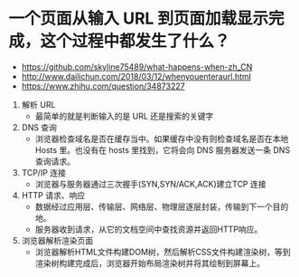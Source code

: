 # 一个页面从输入 URL 到页面加载显示完成，这个过程中都发生了什么？

- https://github.com/skyline75489/what-happens-when-zh_CN
- http://www.dailichun.com/2018/03/12/whenyouenteraurl.html
- https://www.zhihu.com/question/34873227

1. 解析 URL
    - 最简单的就是判断输入的是 URL 还是搜索的关键字
2. DNS 查询
    - 浏览器检查域名是否在缓存当中。如果缓存中没有则检查域名是否在本地 Hosts 里。也没有在 hosts 里找到，它将会向 DNS 服务器发送一条 DNS 查询请求。
3. TCP/IP 连接
    - 浏览器与服务器通过三次握手(SYN,SYN/ACK,ACK)建立TCP 连接
4. HTTP 请求、响应
    - 数据经过应用层、传输层、网络层、物理层逐层封装，传输到下一个目的地。
    - 服务器收到请求，从它的文档空间中查找资源并返回HTTP响应。
5. 浏览器解析渲染页面
    - 浏览器解析HTML文件构建DOM树，然后解析CSS文件构建渲染树，等到渲染树构建完成后，浏览器开始布局渲染树并将其绘制到屏幕上。